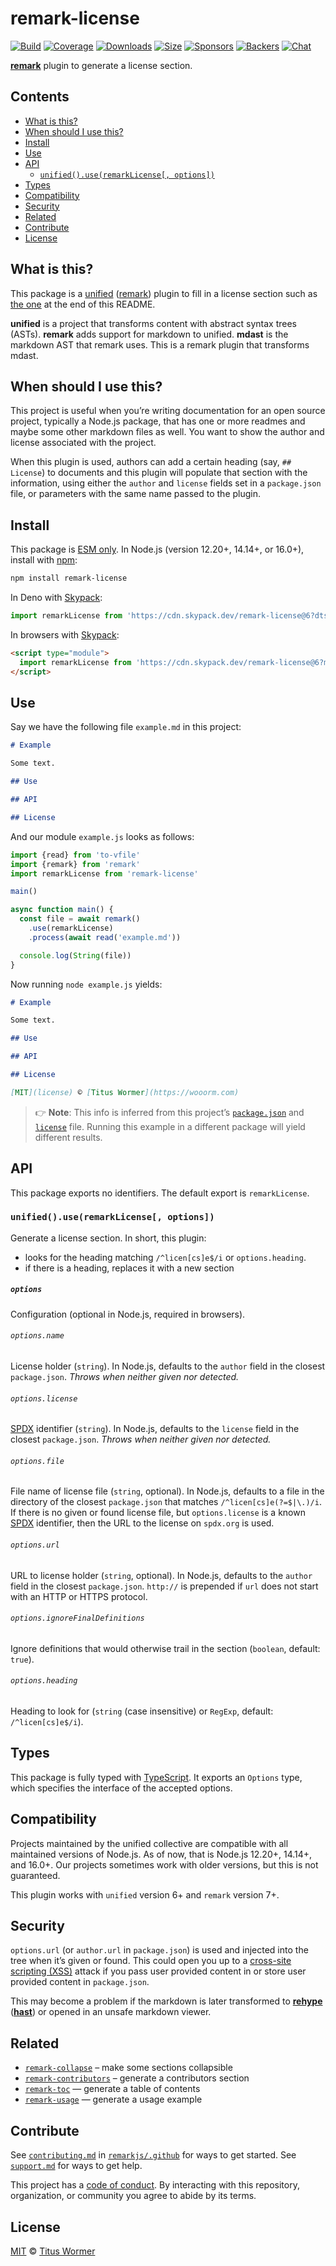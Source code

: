 # remark-license

[![Build][build-badge]][build]
[![Coverage][coverage-badge]][coverage]
[![Downloads][downloads-badge]][downloads]
[![Size][size-badge]][size]
[![Sponsors][sponsors-badge]][collective]
[![Backers][backers-badge]][collective]
[![Chat][chat-badge]][chat]

**[remark][]** plugin to generate a license section.

## Contents

*   [What is this?](#what-is-this)
*   [When should I use this?](#when-should-i-use-this)
*   [Install](#install)
*   [Use](#use)
*   [API](#api)
    *   [`unified().use(remarkLicense[, options])`](#unifieduseremarklicense-options)
*   [Types](#types)
*   [Compatibility](#compatibility)
*   [Security](#security)
*   [Related](#related)
*   [Contribute](#contribute)
*   [License](#license)

## What is this?

This package is a [unified][] ([remark][]) plugin to fill in a license section
such as [the one](#license) at the end of this README.

**unified** is a project that transforms content with abstract syntax trees
(ASTs).
**remark** adds support for markdown to unified.
**mdast** is the markdown AST that remark uses.
This is a remark plugin that transforms mdast.

## When should I use this?

This project is useful when you’re writing documentation for an open source
project, typically a Node.js package, that has one or more readmes and maybe
some other markdown files as well.
You want to show the author and license associated with the project.

When this plugin is used, authors can add a certain heading (say, `## License`)
to documents and this plugin will populate that section with the information,
using either the `author` and `license` fields set in a `package.json` file,
or parameters with the same name passed to the plugin.


## Install

This package is [ESM only](https://gist.github.com/sindresorhus/a39789f98801d908bbc7ff3ecc99d99c).
In Node.js (version 12.20+, 14.14+, or 16.0+), install with [npm][]:

```sh
npm install remark-license
```

In Deno with [Skypack][]:

```js
import remarkLicense from 'https://cdn.skypack.dev/remark-license@6?dts'
```

In browsers with [Skypack][]:

```html
<script type="module">
  import remarkLicense from 'https://cdn.skypack.dev/remark-license@6?min'
</script>
```

## Use

Say we have the following file `example.md` in this project:

```markdown
# Example

Some text.

## Use

## API

## License
```

And our module `example.js` looks as follows:

```js
import {read} from 'to-vfile'
import {remark} from 'remark'
import remarkLicense from 'remark-license'

main()

async function main() {
  const file = await remark()
    .use(remarkLicense)
    .process(await read('example.md'))

  console.log(String(file))
}
```

Now running `node example.js` yields:

```markdown
# Example

Some text.

## Use

## API

## License

[MIT](license) © [Titus Wormer](https://wooorm.com)
```

> 👉 **Note**: This info is inferred from this project’s
> [`package.json`][package-json] and [`license`][license] file.
> Running this example in a different package will yield different results.

## API

This package exports no identifiers.
The default export is `remarkLicense`.

### `unified().use(remarkLicense[, options])`

Generate a license section.
In short, this plugin:

*   looks for the heading matching `/^licen[cs]e$/i` or `options.heading`.
*   if there is a heading, replaces it with a new section

##### `options`

Configuration (optional in Node.js, required in browsers).

###### `options.name`

License holder (`string`).
In Node.js, defaults to the `author` field in the closest `package.json`.
*Throws when neither given nor detected.*

###### `options.license`

[SPDX][] identifier (`string`).
In Node.js, defaults to the `license` field in the closest `package.json`.
*Throws when neither given nor detected.*

###### `options.file`

File name of license file (`string`, optional).
In Node.js, defaults to a file in the directory of the closest `package.json`
that matches `/^licen[cs]e(?=$|\.)/i`.
If there is no given or found license file, but `options.license` is a known
[SPDX][] identifier, then the URL to the license on `spdx.org` is used.

###### `options.url`

URL to license holder (`string`, optional).
In Node.js, defaults to the `author` field in the closest `package.json`.
`http://` is prepended if `url` does not start with an HTTP or HTTPS protocol.

###### `options.ignoreFinalDefinitions`

Ignore definitions that would otherwise trail in the section (`boolean`,
default: `true`).

###### `options.heading`

Heading to look for (`string` (case insensitive) or `RegExp`, default:
`/^licen[cs]e$/i`).

## Types

This package is fully typed with [TypeScript][].
It exports an `Options` type, which specifies the interface of the accepted
options.

## Compatibility

Projects maintained by the unified collective are compatible with all maintained
versions of Node.js.
As of now, that is Node.js 12.20+, 14.14+, and 16.0+.
Our projects sometimes work with older versions, but this is not guaranteed.

This plugin works with `unified` version 6+ and `remark` version 7+.

## Security

`options.url` (or `author.url` in `package.json`) is used and injected into the
tree when it’s given or found.
This could open you up to a [cross-site scripting (XSS)][xss] attack if you pass
user provided content in or store user provided content in `package.json`.

This may become a problem if the markdown is later transformed to **[rehype][]**
(**[hast][]**) or opened in an unsafe markdown viewer.

## Related

*   [`remark-collapse`](https://github.com/Rokt33r/remark-collapse)
    – make some sections collapsible
*   [`remark-contributors`](https://github.com/hughsk/remark-contributors)
    – generate a contributors section
*   [`remark-toc`](https://github.com/remarkjs/remark-toc)
    — generate a table of contents
*   [`remark-usage`](https://github.com/remarkjs/remark-usage)
    — generate a usage example

## Contribute

See [`contributing.md`][contributing] in [`remarkjs/.github`][health] for ways
to get started.
See [`support.md`][support] for ways to get help.

This project has a [code of conduct][coc].
By interacting with this repository, organization, or community you agree to
abide by its terms.

## License

[MIT][license] © [Titus Wormer][author]

<!-- Definitions -->

[build-badge]: https://github.com/remarkjs/remark-license/workflows/main/badge.svg

[build]: https://github.com/remarkjs/remark-license/actions

[coverage-badge]: https://img.shields.io/codecov/c/github/remarkjs/remark-license.svg

[coverage]: https://codecov.io/github/remarkjs/remark-license

[downloads-badge]: https://img.shields.io/npm/dm/remark-license.svg

[downloads]: https://www.npmjs.com/package/remark-license

[size-badge]: https://img.shields.io/bundlephobia/minzip/remark-license.svg

[size]: https://bundlephobia.com/result?p=remark-license

[sponsors-badge]: https://opencollective.com/unified/sponsors/badge.svg

[backers-badge]: https://opencollective.com/unified/backers/badge.svg

[collective]: https://opencollective.com/unified

[chat-badge]: https://img.shields.io/badge/chat-discussions-success.svg

[chat]: https://github.com/remarkjs/remark/discussions

[npm]: https://docs.npmjs.com/cli/install

[skypack]: https://www.skypack.dev

[health]: https://github.com/remarkjs/.github

[contributing]: https://github.com/remarkjs/.github/blob/HEAD/contributing.md

[support]: https://github.com/remarkjs/.github/blob/HEAD/support.md

[coc]: https://github.com/remarkjs/.github/blob/HEAD/code-of-conduct.md

[license]: license

[author]: https://wooorm.com

[remark]: https://github.com/remarkjs/remark

[unified]: https://github.com/unifiedjs/unified

[spdx]: https://spdx.org/licenses/

[xss]: https://en.wikipedia.org/wiki/Cross-site_scripting

[typescript]: https://www.typescriptlang.org

[rehype]: https://github.com/rehypejs/rehype

[hast]: https://github.com/syntax-tree/hast

[package-json]: package.json
